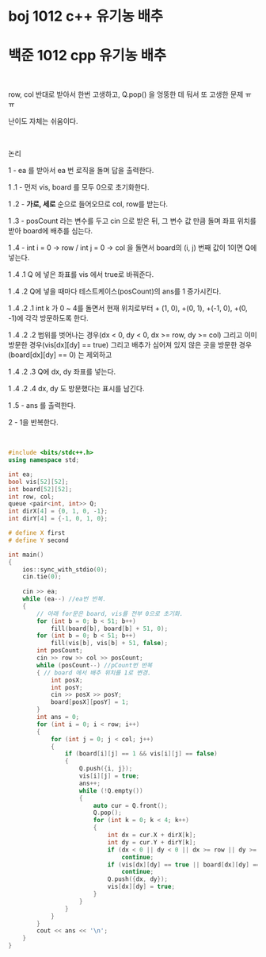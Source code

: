 # boj 1012 c++ 유기농 배추

# 백준 1012 cpp 유기농 배추



<br>



row, col 반대로 받아서 한번 고생하고, Q.pop() 을 엉뚱한 데 둬서 또 고생한 문제 ㅠㅠ 

난이도 자체는 쉬움이다. 



<br>



논리



1 - ea 를 받아서 ea 번 로직을 돌며 답을 출력한다. 

1	.1 - 먼저 vis, board 를 모두 0으로 초기화한다. 

1	.2 - **가로, 세로** 순으로 들어오므로 col, row를 받는다. 

1	.3 - posCount 라는 변수를 두고 cin 으로 받은 뒤, 그 변수 값 만큼 돌며 좌표 위치를 받아 board에 배추를 심는다. 

1	.4 - int i = 0 -> row / int j = 0 -> col 을 돌면서 board의 (i, j) 번째 값이 1이면 Q에 넣는다. 

1	.4	.1 Q 에 넣은 좌표를 vis 에서 true로 바꿔준다. 

1	.4	.2 Q에 넣을 때마다 테스트케이스(posCount)의 ans를 1 증가시킨다. 

1	.4	.2	.1 int k 가 0 ~ 4를 돌면서 현재 위치로부터 + (1, 0), +(0, 1), +(-1, 0), +(0, -1)에 각각 방문하도록 한다. 

1	.4	.2	.2 범위를 벗어나는 경우(dx < 0, dy < 0, dx >= row, dy >= col) 그리고 이미 방문한 경우(vis\[dx]\[dy] == true) 그리고 배추가 심어져 있지 않은 곳을 방문한 경우(board\[dx]\[dy] == 0) 는 제외하고

1	.4	.2	.3 Q에 dx, dy 좌표를 넣는다.

1	.4	.2	.4 dx, dy 도 방문했다는 표시를 남긴다. 

1	.5 - ans 를 출력한다. 

2 - 1을 반복한다. 



<br>





```c++
#include <bits/stdc++.h>
using namespace std;

int ea;
bool vis[52][52];
int board[52][52];
int row, col;
queue <pair<int, int>> Q;
int dirX[4] = {0, 1, 0, -1};
int dirY[4] = {-1, 0, 1, 0};

# define X first
# define Y second

int main()
{
    ios::sync_with_stdio(0);
    cin.tie(0);
    
    cin >> ea;
    while (ea--) //ea번 반복.
    {
        // 아래 for문은 board, vis를 전부 0으로 초기화.
        for (int b = 0; b < 51; b++)
            fill(board[b], board[b] + 51, 0);
        for (int b = 0; b < 51; b++)
            fill(vis[b], vis[b] + 51, false);
        int posCount;
        cin >> row >> col >> posCount;
        while (posCount--) //pCount번 반복
        { // board 에서 배추 위치를 1로 변경.
            int posX;
            int posY;
            cin >> posX >> posY;
            board[posX][posY] = 1;
        }
        int ans = 0;
        for (int i = 0; i < row; i++)
        {
            for (int j = 0; j < col; j++)
            {
                if (board[i][j] == 1 && vis[i][j] == false)
                {
                    Q.push({i, j});
                    vis[i][j] = true;
                    ans++;
                    while (!Q.empty())
                    {
                        auto cur = Q.front();
                        Q.pop();
                        for (int k = 0; k < 4; k++)
                        {
                            int dx = cur.X + dirX[k];
                            int dy = cur.Y + dirY[k];
                            if (dx < 0 || dy < 0 || dx >= row || dy >= col)
                                continue;
                            if (vis[dx][dy] == true || board[dx][dy] == 0)
                                continue;
                            Q.push({dx, dy});
                            vis[dx][dy] = true;
                        }
                    }
                }
            }
        }
        cout << ans << '\n';
    }
}
```



<br>